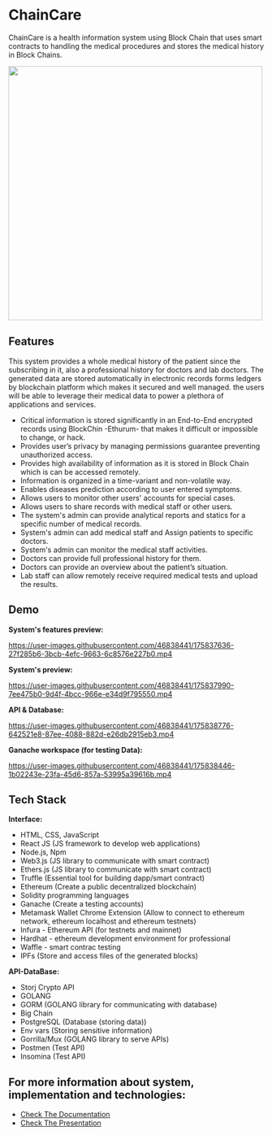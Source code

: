 
# ChainCare

ChainCare is a health information system using Block Chain that uses smart contracts to handling the medical procedures and stores the medical history in Block Chains. 


<img src="https://user-images.githubusercontent.com/46838441/175833736-e9c88933-a762-4fef-86f5-c5cf4f6d706d.png" width="500px" height="auto">





## Features

This system provides a whole medical history of the patient since the 
subscribing in it, also a professional history for doctors and lab doctors.
The generated data are stored automatically in electronic records forms 
ledgers by blockchain platform which makes it secured and well managed. the users will be able to leverage their medical data to power a plethora of applications and services.


- Critical information is stored significantly in an End-to-End encrypted records using BlockChin -Ethurum- that makes it difficult or impossible to change, or hack.
- Provides user’s privacy by managing permissions guarantee preventing unauthorized access.
- Provides high availability of information as it is stored in Block Chain which is can be accessed remotely.
- Information is organized in a time-variant and non-volatile way.
- Enables diseases prediction according to user entered symptoms.
- Allows users to monitor other users' accounts for special cases.
- Allows users to share records with medical staff or other users.
- The system's admin can provide analytical reports and statics for a specific number of medical records.
- System's admin can add medical staff and Assign patients to specific doctors.
- System's admin can monitor the medical staff activities.
- Doctors can provide full professional history for them.
- Doctors can provide an overview about the patient’s situation.
- Lab staff can allow remotely receive required medical tests and upload the results.


## Demo

**System's features preview:** 

https://user-images.githubusercontent.com/46838441/175837636-27f285b6-3bcb-4efc-9663-6c8576e227b0.mp4


**System's preview:**

https://user-images.githubusercontent.com/46838441/175837990-7ee475b0-9d4f-4bcc-966e-e34d9f795550.mp4

**API & Database:**


https://user-images.githubusercontent.com/46838441/175838776-642521e8-87ee-4088-882d-e26db2915eb3.mp4

**Ganache workspace (for testing Data):**

https://user-images.githubusercontent.com/46838441/175838446-1b02243e-23fa-45d6-857a-53995a39616b.mp4


## Tech Stack

**Interface:** 

- HTML, CSS, JavaScript
- React JS (JS framework to develop web applications)
- Node.js, Npm
- Web3.js (JS library to communicate with smart contract)
- Ethers.js (JS library to communicate with smart contract)
- Truffle (Essential tool for building dapp/smart contract)
- Ethereum (Create a public decentralized blockchain)
- Solidity programming languages
- Ganache (Create a testing accounts)
- Metamask Wallet Chrome Extension (Allow to connect to ethereum network, ethereum localhost and ethereum testnets)
- Infura - Ethereum API (for testnets and mainnet)
- Hardhat - ethereum development environment for professional
- Waffle - smart contrac testing
- IPFs (Store and access files of the generated blocks)


**API-DataBase:** 
- Storj Crypto API
- GOLANG
- GORM (GOLANG library for communicating with database)
- Big Chain
- PostgreSQL (Database (storing data))
- Env vars (Storing sensitive information)
- Gorrilla/Mux (GOLANG library to serve APIs)
- Postmen (Test API)
- Insomina (Test API)


## For more information about system, implementation and technologies:

 - [Check The Documentation](https://github.com/Dina-Hosny/ChainCare/blob/master/ChainCare%20Documentation.pdf)
 - [Check The Presentation](https://github.com/matiassingers/awesome-readme)



